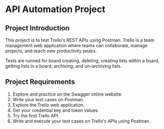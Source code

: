 # API Automation Project
## Project Introduction
This project is to test Trello's REST APIs using Postman.
Trello is a team management web application where teams can collaborate, manage projects, and reach new productivity peaks.

Tests are runned for board creating, deleting, creating lists within a board, getting lists in a board, archiving, and un-archiving lists.

## Project Requirements
1. Explore and practice on the Swagger online website.
2. Write your test cases on Postman.
3. Explore the Trello web application.
4. Get your credential key and token values.
5. Try the first Trello API.
6. Write and execute your test cases on Trello's APIs using Postman.
